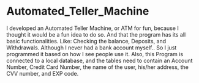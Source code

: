# Automated_Teller_Machine
I developed an Automated Teller Machine, or ATM for fun, because I thought it would be a fun idea to do so. And that the program has its all basic functionalities. Like: Checking the balance, Deposits, and Withdrawals. Although I never had a bank account myself.. So I just programmed it based on how I see people use it. Also, this Program is connected to a local database, and the tables need to contain an Account Number, Credit Card Number, the name of the user, his/her address, the CVV number, and EXP code.
